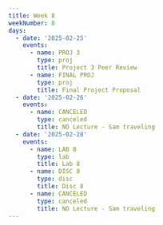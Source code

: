 ```yaml
---
title: Week 8
weekNumber: 8
days:
  - date: '2025-02-25'
    events:
      - name: PROJ 3
        type: proj
        title: Project 3 Peer Review
      - name: FINAL PROJ
        type: proj
        title: Final Project Proposal
  - date: '2025-02-26'
    events:
      - name: CANCELED
        type: canceled
        title: NO Lecture - Sam traveling
  - date: '2025-02-28'
    events:
      - name: LAB 8
        type: lab
        title: Lab 8
      - name: DISC 8
        type: disc
        title: Disc 8
      - name: CANCELED
        type: canceled
        title: NO Lecture - Sam traveling
---
```

